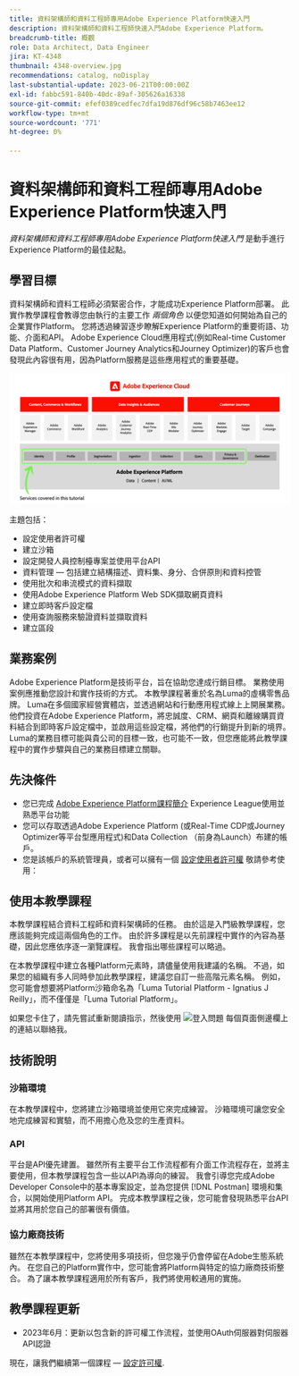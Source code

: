 ```yaml
---
title: 資料架構師和資料工程師專用Adobe Experience Platform快速入門
description: 資料架構師和資料工程師快速入門Adobe Experience Platform。
breadcrumb-title: 概觀
role: Data Architect, Data Engineer
jira: KT-4348
thumbnail: 4348-overview.jpg
recommendations: catalog, noDisplay
last-substantial-update: 2023-06-21T00:00:00Z
exl-id: fabbc591-840b-40dc-89af-305626a16338
source-git-commit: efef0389cedfec7dfa19d876df96c58b7463ee12
workflow-type: tm+mt
source-wordcount: '771'
ht-degree: 0%

---
```


# 資料架構師和資料工程師專用Adobe Experience Platform快速入門

<!--5min-->

_資料架構師和資料工程師專用Adobe Experience Platform快速入門_ 是動手進行Experience Platform的最佳起點。


<!--How do we address ETL-->

## 學習目標

資料架構師和資料工程師必須緊密合作，才能成功Experience Platform部署。 此實作教學課程會教導您由執行的主要工作 _兩個角色_ 以便您知道如何開始為自己的企業實作Platform。 您將透過練習逐步瞭解Experience Platform的重要術語、功能、介面和API。 Adobe Experience Cloud應用程式(例如Real-time Customer Data Platform、Customer Journey Analytics和Journey Optimizer)的客戶也會發現此內容很有用，因為Platform服務是這些應用程式的重要基礎。

![Adobe Experience Cloud行銷結構重點說明本教學課程涵蓋的Platform服務 — 身分、設定檔、細分、擷取、查詢和控管](assets/marketecture.png)

主題包括：

* 設定使用者許可權
* 建立沙箱
* 設定開發人員控制檯專案並使用平台API
* 資料管理 — 包括建立結構描述、資料集、身分、合併原則和資料控管
* 使用批次和串流模式的資料擷取
* 使用Adobe Experience Platform Web SDK擷取網頁資料
* 建立即時客戶設定檔
* 使用查詢服務來驗證資料並擷取資料
* 建立區段

## 業務案例

Adobe Experience Platform是技術平台，旨在協助您達成行銷目標。 業務使用案例應推動您設計和實作技術的方式。 本教學課程著重於名為Luma的虛構零售品牌。 Luma在多個國家經營實體店，並透過網站和行動應用程式線上上開展業務。 他們投資在Adobe Experience Platform，將忠誠度、CRM、網頁和離線購買資料結合到即時客戶設定檔中，並啟用這些設定檔，將他們的行銷提升到新的境界。 Luma的業務目標可能與貴公司的目標一致，也可能不一致，但您應能將此教學課程中的實作步驟與自己的業務目標建立關聯。

## 先決條件

* 您已完成 [Adobe Experience Platform課程簡介](https://experienceleague.adobe.com/?recommended=ExperiencePlatform-U-1-2020.1) Experience League使用並熟悉平台功能
* 您可以存取透過Adobe Experience Platform (或Real-Time CDP或Journey Optimizer等平台型應用程式)和Data Collection （前身為Launch）布建的帳戶。
* 您是該帳戶的系統管理員，或者可以擁有一個 [設定使用者許可權](configure-permissions.md) 敬請參考使用：

## 使用本教學課程

本教學課程結合資料工程師和資料架構師的任務。 由於這是入門級教學課程，您應該能夠完成這兩個角色的工作。 由於許多課程是以先前課程中實作的內容為基礎，因此您應依序逐一瀏覽課程。 我會指出哪些課程可以略過。

在本教學課程中建立各種Platform元素時，請儘量使用我建議的名稱。 不過，如果您的組織有多人同時參加此教學課程，建議您自訂一些高階元素名稱。 例如，您可能會想要將Platform沙箱命名為「Luma Tutorial Platform - Ignatius J Reilly」，而不僅僅是「Luma Tutorial Platform」。

如果您卡住了，請先嘗試重新閱讀指示，然後使用 ![登入問題](https://experienceleague.adobe.com/assets/img/feedback.svg) 每個頁面側邊欄上的連結以聯絡我。

## 技術說明

### 沙箱環境

在本教學課程中，您將建立沙箱環境並使用它來完成練習。 沙箱環境可讓您安全地完成練習和實驗，而不用擔心危及您的生產資料。

### API

平台是API優先建置。 雖然所有主要平台工作流程都有介面工作流程存在，並將主要使用，但本教學課程包含一些以API為導向的練習。 我會引導您完成Adobe Developer Console中的基本專案設定，並為您提供 [!DNL Postman] 環境和集合，以開始使用Platform API。 完成本教學課程之後，您可能會發現熟悉平台API並將其用於您自己的部署很有價值。

### 協力廠商技術

雖然在本教學課程中，您將使用多項技術，但您幾乎仍會停留在Adobe生態系統內。 在您自己的Platform實作中，您可能會將Platform與特定的協力廠商技術整合。 為了讓本教學課程適用於所有客戶，我們將使用較通用的實施。

## 教學課程更新

* 2023年6月：更新以包含新的許可權工作流程，並使用OAuth伺服器對伺服器API認證


現在，讓我們繼續第一個課程 — [設定許可權](configure-permissions.md).
